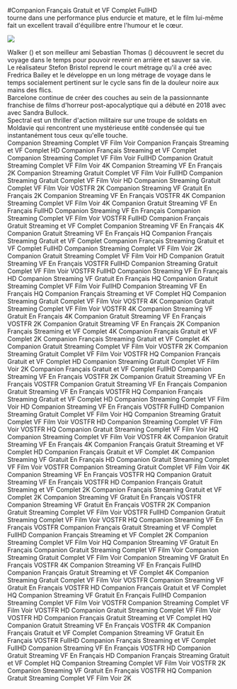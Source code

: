 #Companion Français Gratuit et VF Complet FullHD  
 tourne dans une performance plus endurcie et mature, et le film lui-même fait un excellent travail d'équilibre entre l'humour et le cœur.  
  
[![](https://i.imgur.com/qSNzIqt.png)](https://movie.rssnews.media/HdTNLVMgZ.php)  
  
Walker () et son meilleur ami Sebastian Thomas () découvrent le secret du voyage dans le temps pour pouvoir revenir en arrière et sauver sa vie.  
Le réalisateur Stefon Bristol reprend le court métrage qu'il a créé avec Fredrica Bailey et le développe en un long métrage de voyage dans le temps socialement pertinent sur le cycle sans fin de la douleur noire aux mains des flics.  
 Barcelone continue de créer des couches au sein de la passionnante franchise de films d'horreur post-apocalyptique qui a débuté en 2018 avec  avec Sandra Bullock.  
Spectral est un thriller d'action militaire sur une troupe de soldats  en Moldavie qui rencontrent une mystérieuse entité condensée qui tue instantanément tous ceux qu'elle touche.  
Companion Streaming Complet VF Film Voir
Companion Français Streaming et VF Complet HD
Companion Français Streaming et VF Complet
Companion Streaming Complet VF Film Voir FullHD
Companion Gratuit Streaming Complet VF Film Voir 4K
Companion Streaming VF En Français 2K
Companion Streaming Gratuit Complet VF Film Voir FullHD
Companion Streaming Gratuit Complet VF Film Voir HD
Companion Streaming Gratuit Complet VF Film Voir VOSTFR 2K
Companion Streaming VF Gratuit En Français 2K
Companion Streaming VF En Français VOSTFR 4K
Companion Streaming Complet VF Film Voir 4K
Companion Gratuit Streaming VF En Français FullHD
Companion Streaming VF En Français
Companion Streaming Complet VF Film Voir VOSTFR FullHD
Companion Français Gratuit Streaming et VF Complet
Companion Streaming VF En Français 4K
Companion Gratuit Streaming VF En Français HQ
Companion Français Streaming Gratuit et VF Complet
Companion Français Streaming Gratuit et VF Complet FullHD
Companion Streaming Complet VF Film Voir 2K
Companion Gratuit Streaming Complet VF Film Voir HD
Companion Gratuit Streaming VF En Français VOSTFR FullHD
Companion Streaming Gratuit Complet VF Film Voir VOSTFR FullHD
Companion Streaming VF En Français HD
Companion Streaming VF Gratuit En Français HQ
Companion Gratuit Streaming Complet VF Film Voir FullHD
Companion Streaming VF En Français HQ
Companion Français Streaming et VF Complet HQ
Companion Streaming Gratuit Complet VF Film Voir VOSTFR 4K
Companion Gratuit Streaming Complet VF Film Voir VOSTFR 4K
Companion Streaming VF Gratuit En Français 4K
Companion Gratuit Streaming VF En Français VOSTFR 2K
Companion Gratuit Streaming VF En Français 2K
Companion Français Streaming et VF Complet 4K
Companion Français Gratuit et VF Complet 2K
Companion Français Streaming Gratuit et VF Complet 4K
Companion Gratuit Streaming Complet VF Film Voir VOSTFR 2K
Companion Streaming Gratuit Complet VF Film Voir VOSTFR HQ
Companion Français Gratuit et VF Complet HD
Companion Streaming Gratuit Complet VF Film Voir 2K
Companion Français Gratuit et VF Complet FullHD
Companion Streaming VF En Français VOSTFR 2K
Companion Gratuit Streaming VF En Français VOSTFR
Companion Gratuit Streaming VF En Français
Companion Gratuit Streaming VF En Français VOSTFR HQ
Companion Français Streaming Gratuit et VF Complet HD
Companion Streaming Complet VF Film Voir HD
Companion Streaming VF En Français VOSTFR FullHD
Companion Streaming Gratuit Complet VF Film Voir HQ
Companion Streaming Gratuit Complet VF Film Voir VOSTFR HD
Companion Streaming Complet VF Film Voir VOSTFR HQ
Companion Gratuit Streaming Complet VF Film Voir HQ
Companion Streaming Complet VF Film Voir VOSTFR 4K
Companion Gratuit Streaming VF En Français 4K
Companion Français Gratuit Streaming et VF Complet HD
Companion Français Gratuit et VF Complet 4K
Companion Streaming VF Gratuit En Français HD
Companion Gratuit Streaming Complet VF Film Voir VOSTFR
Companion Streaming Gratuit Complet VF Film Voir 4K
Companion Streaming VF En Français VOSTFR HQ
Companion Gratuit Streaming VF En Français VOSTFR HD
Companion Français Gratuit Streaming et VF Complet 2K
Companion Français Streaming Gratuit et VF Complet 2K
Companion Streaming VF Gratuit En Français VOSTFR
Companion Streaming VF Gratuit En Français VOSTFR 2K
Companion Gratuit Streaming Complet VF Film Voir VOSTFR FullHD
Companion Gratuit Streaming Complet VF Film Voir VOSTFR HQ
Companion Streaming VF En Français VOSTFR
Companion Français Gratuit Streaming et VF Complet FullHD
Companion Français Streaming et VF Complet 2K
Companion Streaming Complet VF Film Voir HQ
Companion Streaming VF Gratuit En Français
Companion Gratuit Streaming Complet VF Film Voir
Companion Streaming Gratuit Complet VF Film Voir
Companion Streaming VF Gratuit En Français VOSTFR 4K
Companion Streaming VF En Français FullHD
Companion Français Gratuit Streaming et VF Complet 4K
Companion Streaming Gratuit Complet VF Film Voir VOSTFR
Companion Streaming VF Gratuit En Français VOSTFR HD
Companion Français Gratuit et VF Complet HQ
Companion Streaming VF Gratuit En Français FullHD
Companion Streaming Complet VF Film Voir VOSTFR
Companion Streaming Complet VF Film Voir VOSTFR HD
Companion Gratuit Streaming Complet VF Film Voir VOSTFR HD
Companion Français Gratuit Streaming et VF Complet HQ
Companion Gratuit Streaming VF En Français VOSTFR 4K
Companion Français Gratuit et VF Complet
Companion Streaming VF Gratuit En Français VOSTFR FullHD
Companion Français Streaming et VF Complet FullHD
Companion Streaming VF En Français VOSTFR HD
Companion Gratuit Streaming VF En Français HD
Companion Français Streaming Gratuit et VF Complet HQ
Companion Streaming Complet VF Film Voir VOSTFR 2K
Companion Streaming VF Gratuit En Français VOSTFR HQ
Companion Gratuit Streaming Complet VF Film Voir 2K